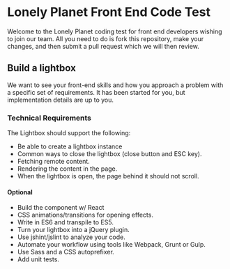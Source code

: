 # Lonely Planet Front End Code Test

Welcome to the Lonely Planet coding test for front end developers wishing to join our team.
All you need to do is fork this repository, make your changes, and then submit a pull request which we will then review.

## Build a lightbox

We want to see your front-end skills and how you approach a problem with a specific set of requirements.
It has been started for you, but implementation details are up to you.

### Technical Requirements

The Lightbox should support the following:

- Be able to create a lightbox instance
- Common ways to close the lightbox (close button and ESC key).
- Fetching remote content.
- Rendering the content in the page.
- When the lightbox is open, the page behind it should not scroll.

#### Optional
- Build the component w/ React
- CSS animations/transitions for opening effects.
- Write in ES6 and transpile to ES5.
- Turn your lightbox into a jQuery plugin.
- Use jshint/jslint to analyze your code.
- Automate your workflow using tools like Webpack, Grunt or Gulp.
- Use Sass and a CSS autoprefixer.
- Add unit tests.
